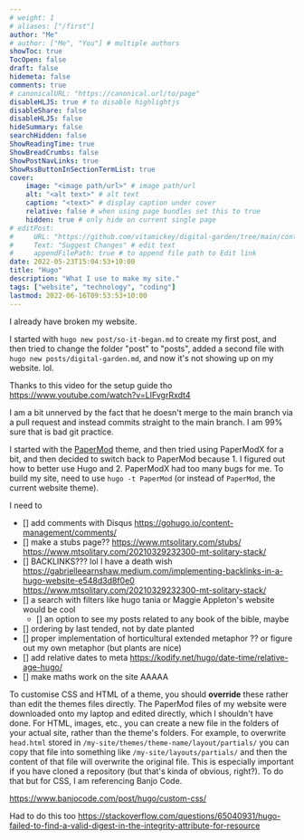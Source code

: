 ```yaml
---
# weight: 1
# aliases: ["/first"]
author: "Me"
# author: ["Me", "You"] # multiple authors
showToc: true
TocOpen: false
draft: false
hidemeta: false
comments: true
# canonicalURL: "https://canonical.url/to/page"
disableHLJS: true # to disable highlightjs
disableShare: false
disableHLJS: false
hideSummary: false
searchHidden: false
ShowReadingTime: true
ShowBreadCrumbs: false
ShowPostNavLinks: true
ShowRssButtonInSectionTermList: true
cover:
    image: "<image path/url>" # image path/url
    alt: "<alt text>" # alt text
    caption: "<text>" # display caption under cover
    relative: false # when using page bundles set this to true
    hidden: true # only hide on current single page
# editPost:
#     URL: "https://github.com/vitamickey/digital-garden/tree/main/content"
#     Text: "Suggest Changes" # edit text
#     appendFilePath: true # to append file path to Edit link
date: 2022-05-23T15:04:53+10:00
title: "Hugo"
description: "What I use to make my site."
tags: ["website", "technology", "coding"]
lastmod: 2022-06-16T09:53:53+10:00
---
```


I already have broken my website. 

I started with `hugo new post/so-it-began.md` to create my first post, and then tried to change the folder "post" to "posts", added a second file with `hugo new posts/digital-garden.md`, and now it's not showing up on my website. lol.

Thanks to this video for the setup guide tho
https://www.youtube.com/watch?v=LIFvgrRxdt4

I am a bit unnerved by the fact that he doesn't merge to the main branch via a pull request and instead commits straight to the main branch. I am 99% sure that is bad git practice. 

I started with the [PaperMod](https://github.com/adityatelange/hugo-PaperMod) theme, and then tried using PaperModX for a bit, and then decided to switch back to PaperMod because 1. I figured out how to better use Hugo and 2. PaperModX had too many bugs for me. 
To build my site, need to use `hugo -t PaperMod` (or instead of `PaperMod`, the current website theme).

I need to
- [] add comments with Disqus https://gohugo.io/content-management/comments/
- [] make a stubs page?? https://www.mtsolitary.com/stubs/ https://www.mtsolitary.com/20210329232300-mt-solitary-stack/
- [] BACKLINKS??? lol I have a death wish https://gabrielleearnshaw.medium.com/implementing-backlinks-in-a-hugo-website-e548d3d8f0e0 https://www.mtsolitary.com/20210329232300-mt-solitary-stack/
- [] a search with filters like hugo tania or Maggie Appleton's website would be cool
    - [] an option to see my posts related to any book of the bible, maybe
- [] ordering by last tended, not by date planted
- [] proper implementation of horticultural extended metaphor ?? or figure out my own metaphor (but plants are nice)
- [] add relative dates to meta https://kodify.net/hugo/date-time/relative-age-hugo/
- [] make maths work on the site AAAAA

To customise CSS and HTML of a theme, you should **override** these rather than edit the themes files directly. The PaperMod files of my website were downloaded onto my laptop and edited directly, which I shouldn't have done. For HTML, images, etc., you can create a new file in the folders of your actual site, rather than the theme's folders. For example, to overwrite `head.html` stored in `/my-site/themes/theme-name/layout/partials/` you can copy that file into something like `/my-site/layouts/partials/` and then the content of that file will overwrite the original file. This is especially important if you have cloned a repository (but that's kinda of obvious, right?). To do that but for CSS, I am referencing Banjo Code. 

https://www.banjocode.com/post/hugo/custom-css/

Had to do this too
https://stackoverflow.com/questions/65040931/hugo-failed-to-find-a-valid-digest-in-the-integrity-attribute-for-resource